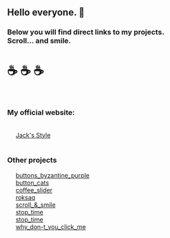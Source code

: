 </br>
<h2>Hello everyone.  &#128578;</h2> 
<h3>Below you will find direct links to my projects.</br>
Scroll... and smile.</h3>
<h1>&#9749; &#9749; &#9749;</h1></br>

<h3>My official website:</h3> </br>
&nbsp;&nbsp;&nbsp;&nbsp;&nbsp;<a href="https://jacks-style.github.io/jacks-style/">Jack's Style</a></br></br>

<h3>Other projects</h3>
&nbsp;&nbsp;&nbsp;&nbsp;&nbsp;<a href="https://jacks-style.github.io/buttons_byzantine_purple">buttons_byzantine_purple</a></br>
&nbsp;&nbsp;&nbsp;&nbsp;&nbsp;<a href="https://jacks-style.github.io/button_cats/">button_cats</a></br>
&nbsp;&nbsp;&nbsp;&nbsp;&nbsp;<a href="https://jacks-style.github.io/coffee_slider/">coffee_slider</a></br>
&nbsp;&nbsp;&nbsp;&nbsp;&nbsp;<a href="https://jacks-style.github.io/roksaq">roksaq</a></br>
&nbsp;&nbsp;&nbsp;&nbsp;&nbsp;<a href="https://jacks-style.github.io/scroll-smile/">scroll_&_smile</a></br>
&nbsp;&nbsp;&nbsp;&nbsp;&nbsp;<a href="https://jacks-style.github.io/stop_time/">stop_time</a></br> 
&nbsp;&nbsp;&nbsp;&nbsp;&nbsp;<a href="https://jacks-style.github.io/stop_time/">stop_time</a></br> 
&nbsp;&nbsp;&nbsp;&nbsp;&nbsp;<a href="https://jacks-style.github.io/why_don-t_you_click_me/">why_don-t_you_click_me</a></br> 
